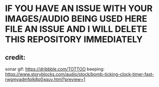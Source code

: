 # IF YOU HAVE AN ISSUE WITH YOUR IMAGES/AUDIO BEING USED HERE FILE AN ISSUE AND I WILL DELETE THIS REPOSITORY IMMEDIATELY
## credit: 
sonar gif: https://dribbble.com/TOTTOO
beeping: https://www.storyblocks.com/audio/stock/bomb-ticking-clock-timer-fast-rwgmyadmfplk8p0xquy.html?preview=1
